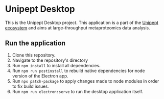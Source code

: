 # Unipept Desktop
This is the Unipept Desktop project. This application is a part of the [Unipept ecosystem](https://unipept.ugent.be) and aims at large-throughput metaproteomics data analysis.

## Run the application
1. Clone this repository.
2. Navigate to the repository's directory
3. Run `npm install` to install all dependencies.
4. Run `npm run postinstall` to rebuild native dependencies for node version of the Electron app.
5. Run `npx patch-package` to apply changes made to node modules in order to fix build issues.
6. Run `npm run electron:serve` to run the desktop application itself.
